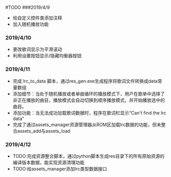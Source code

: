 #TODO
###2019/4/9
+ 给自定义控件类添加注释
+ 加入随机播放功能

### 2019/4/10

+ 更改歌词显示为平滑滚动
+ 利用设置按钮显示/隐藏均衡器按钮

### 2019/4/11

+ 完成 lrc_to_data 脚本，通过res_gen.exe生成程序将歌词文件转换成data常量数组
+ 添加细节：当处于随机播放或者单曲循环的播放模式下，用户在歌单中选择了非正在播放的曲目，播放模式会自动切换到顺序播放模式，并开始播放选中的曲目。
+ 添加功能：当无法成功加载歌词数据时，程序在歌词栏显示“Can't find the lrc data”
+ 完成了通过assets_manager资源管理器从ROM区加载lrc数据的功能，但未整合assets_add与assets_load

### 2019/4/12

+ TODO:完成资源整合脚本，通过python脚本生成res目录下的所有原始资源的编译版本数据，能实现资源清理功能
+ TODO:给assets_manager添加lrc类型数据接口